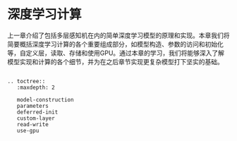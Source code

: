 # 深度学习计算

上一章介绍了包括多层感知机在内的简单深度学习模型的原理和实现。本章我们将简要概括深度学习计算的各个重要组成部分，如模型构造、参数的访问和初始化等，自定义层，读取、存储和使用GPU。通过本章的学习，我们将能够深入了解模型实现和计算的各个细节，并为在之后章节实现更复杂模型打下坚实的基础。

```{.python .input .eval_rst}

.. toctree::
   :maxdepth: 2

   model-construction
   parameters
   deferred-init
   custom-layer
   read-write
   use-gpu

```
